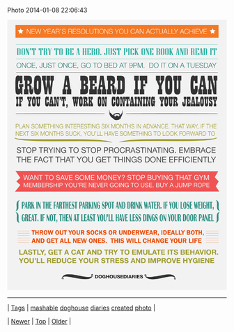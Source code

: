 <!--
title: Photo 2014-01-08 22
date: 2020-06-28T15:27:00.239Z
tags: mashable, doghouse, diaries, created, photo
-->


Photo 2014-01-08 22:06:43

![](72698168285-0.png)

<!--BOTTOM-POST-NAVIGATION-->
---

| [Tags](tags.md) | [mashable](tag-mashable.md) [doghouse](tag-doghouse.md) [diaries](tag-diaries.md) [created](tag-created.md) [photo](tag-photo.md) |

| [Newer](72688259702.md) | [Top](index.md) | [Older](72698578177.md) |